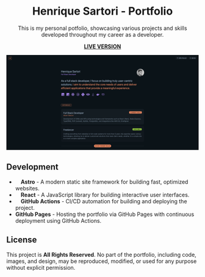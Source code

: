 <div align="center">

# Henrique Sartori - Portfolio

This is my personal potfolio, showcasing various projects and skills developed throughout my career as a developer.

**[LIVE VERSION](https://henriquesartori.github.io/portfolio)**

</div>

![Portfolio](public/preview.png)

## Development
- <img src="https://skillicons.dev/icons?i=astro" width="10" height="10"> **Astro** - A modern static site framework for building fast, optimized websites.
- <img src="https://skillicons.dev/icons?i=react" width="10" height="10"> **React** - A JavaScript library for building interactive user interfaces.
- <img src="https://skillicons.dev/icons?i=githubactions" width="10" height="10"> **GitHub Actions** - CI/CD automation for building and deploying the project.
- **GitHub Pages** - Hosting the portfolio via GitHub Pages with continuous deployment using GitHub Actions.

## License

This project is **All Rights Reserved**. No part of the portfolio, including code, images, and design, may be reproduced, modified, or used for any purpose without explicit permission.
